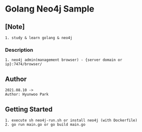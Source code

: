 # Golang Neo4j Sample

## [Note]

```
1. study & learn golang & neo4j
```

### Description

```
1. neo4j admin(management browser) - {server domain or ip}:7474/browser/
```

## Author

```
2021.08.10 ->
Author: Hyunwoo Park
```

## Getting Started

```
1. execute sh neo4j-run.sh or install neo4j (with Dockerfile)
2. go run main.go or go build main.go
```
